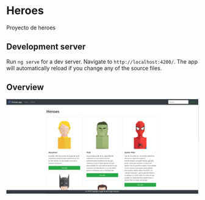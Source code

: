 # Heroes

Proyecto de heroes

## Development server

Run `ng serve` for a dev server. Navigate to `http://localhost:4200/`. The app will automatically reload if you change any of the source files.

## Overview

<img align="center" src="https://raw.githubusercontent.com/sergiovega95/Heroes/master/src/assets/Images/Capture1.PNG">
